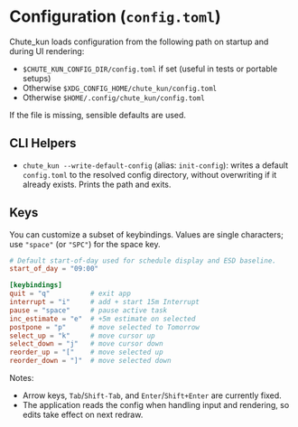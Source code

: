 # Configuration (`config.toml`)

Chute_kun loads configuration from the following path on startup and during UI rendering:

- `$CHUTE_KUN_CONFIG_DIR/config.toml` if set (useful in tests or portable setups)
- Otherwise `$XDG_CONFIG_HOME/chute_kun/config.toml`
- Otherwise `$HOME/.config/chute_kun/config.toml`

If the file is missing, sensible defaults are used.

## CLI Helpers

- `chute_kun --write-default-config` (alias: `init-config`): writes a default `config.toml` to the resolved config directory, without overwriting if it already exists. Prints the path and exits.

## Keys

You can customize a subset of keybindings. Values are single characters; use `"space"` (or `"SPC"`) for the space key.

```toml
# Default start-of-day used for schedule display and ESD baseline.
start_of_day = "09:00"

[keybindings]
quit = "q"          # exit app
interrupt = "i"     # add + start 15m Interrupt
pause = "space"     # pause active task
inc_estimate = "e"  # +5m estimate on selected
postpone = "p"      # move selected to Tomorrow
select_up = "k"     # move cursor up
select_down = "j"   # move cursor down
reorder_up = "["    # move selected up
reorder_down = "]"  # move selected down
```

Notes:
- Arrow keys, `Tab`/`Shift-Tab`, and `Enter`/`Shift+Enter` are currently fixed.
- The application reads the config when handling input and rendering, so edits take effect on next redraw.
